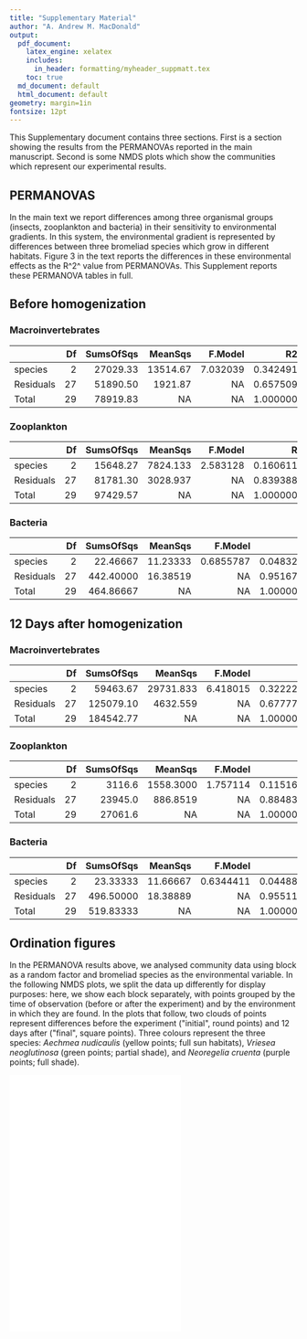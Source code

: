 ```yaml
---
title: "Supplementary Material"
author: "A. Andrew M. MacDonald"
output:
  pdf_document:
    latex_engine: xelatex
    includes:
      in_header: formatting/myheader_suppmatt.tex
    toc: true
  md_document: default
  html_document: default
geometry: margin=1in
fontsize: 12pt
---
```


This Supplementary document contains three sections. First is a section showing the results from the PERMANOVAs reported in the main manuscript. Second is some NMDS plots which show the communities which represent our experimental results.

## PERMANOVAS

In the main text we report differences among three organismal groups (insects, zooplankton and bacteria) in their sensitivity to environmental gradients. In this system, the environmental gradient is represented by differences between three bromeliad species which grow in different habitats. Figure 3 in the text reports the differences in these environmental effects as the R^2^ value from PERMANOVAs. This Supplement reports these PERMANOVA tables in full. 



## Before homogenization

### Macroinvertebrates

|          | Df| SumsOfSqs|  MeanSqs|  F.Model|       R2| Pr(>F)|
|:---------|--:|---------:|--------:|--------:|--------:|------:|
|species   |  2|  27029.33| 13514.67| 7.032039| 0.342491|  0.001|
|Residuals | 27|  51890.50|  1921.87|       NA| 0.657509|     NA|
|Total     | 29|  78919.83|       NA|       NA| 1.000000|     NA|

### Zooplankton

|          | Df| SumsOfSqs|  MeanSqs|  F.Model|        R2| Pr(>F)|
|:---------|--:|---------:|--------:|--------:|---------:|------:|
|species   |  2|  15648.27| 7824.133| 2.583128| 0.1606111|  0.005|
|Residuals | 27|  81781.30| 3028.937|       NA| 0.8393889|     NA|
|Total     | 29|  97429.57|       NA|       NA| 1.0000000|     NA|

### Bacteria

|          | Df| SumsOfSqs|  MeanSqs|   F.Model|        R2| Pr(>F)|
|:---------|--:|---------:|--------:|---------:|---------:|------:|
|species   |  2|  22.46667| 11.23333| 0.6855787| 0.0483293|  0.131|
|Residuals | 27| 442.40000| 16.38519|        NA| 0.9516707|     NA|
|Total     | 29| 464.86667|       NA|        NA| 1.0000000|     NA|

## 12 Days after homogenization
### Macroinvertebrates

|          | Df| SumsOfSqs|   MeanSqs|  F.Model|        R2| Pr(>F)|
|:---------|--:|---------:|---------:|--------:|---------:|------:|
|species   |  2|  59463.67| 29731.833| 6.418015| 0.3222216|  0.001|
|Residuals | 27| 125079.10|  4632.559|       NA| 0.6777784|     NA|
|Total     | 29| 184542.77|        NA|       NA| 1.0000000|     NA|

### Zooplankton

|          | Df| SumsOfSqs|   MeanSqs|  F.Model|        R2| Pr(>F)|
|:---------|--:|---------:|---------:|--------:|---------:|------:|
|species   |  2|    3116.6| 1558.3000| 1.757114| 0.1151669|  0.163|
|Residuals | 27|   23945.0|  886.8519|       NA| 0.8848331|     NA|
|Total     | 29|   27061.6|        NA|       NA| 1.0000000|     NA|

### Bacteria

|          | Df| SumsOfSqs|  MeanSqs|   F.Model|        R2| Pr(>F)|
|:---------|--:|---------:|--------:|---------:|---------:|------:|
|species   |  2|  23.33333| 11.66667| 0.6344411| 0.0448862|  0.032|
|Residuals | 27| 496.50000| 18.38889|        NA| 0.9551138|     NA|
|Total     | 29| 519.83333|       NA|        NA| 1.0000000|     NA|


## Ordination figures

In the PERMANOVA results above, we analysed community data using block as a random factor and bromeliad species as the environmental variable. In the following NMDS plots, we split the data up differently for display purposes: here, we show each block separately, with points grouped by the time of observation (before or after the experiment) and by the environment in which they are found. In the plots that follow, two clouds of points represent differences before the experiment ("initial", round points) and 12 days after ("final", square points). Three colours represent the three species: _Aechmea nudicaulis_ (yellow points; full sun habitats), _Vriesea neoglutinosa_ (green points; partial shade), and _Neoregelia cruenta_ (purple points; full shade).

![](../figures/inverts.pdf)
![](../figures/zoop.pdf)
![](../figures/bact.pdf)


<!-- # multivariate GLM -->

<!-- results of multivariate GLMS -->

<!-- ## diagnositic plots for full models -->
<!-- ```{r} -->
<!-- plot(inverts_manyglm_fin) -->
<!-- ``` -->


<!-- ```{r} -->
<!-- plot(zoops_manyglm_fin) -->
<!-- ``` -->

<!-- ```{r} -->

<!-- plot(bact_manyglm_fin) -->
<!-- ``` -->

<!-- ## ANOVA tables for full models -->
<!-- Analyis of deviance  -->

<!-- ```{r} -->
<!-- kable(inverts_manyglm_table) -->
<!-- ``` -->

<!-- ```{r} -->
<!-- kable(zoops_manyglm_table) -->
<!-- ``` -->

<!-- ```{r} -->
<!-- kable(bact_manyglm_table) -->
<!-- ``` -->


<!-- ## manyglm -->


<!-- test for interactions -->
<!-- ```{r} -->
<!-- #anova(inverts_manyglm_fin, inverts_manyglm_fin_add) -->

<!-- ``` -->
